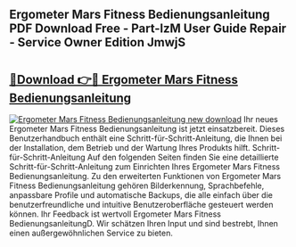 ## Ergometer Mars Fitness Bedienungsanleitung PDF Download Free - Part-lzM User Guide Repair - Service Owner Edition JmwjS

# <h2><a href="http://df5t0l3.blite.top/?on=Ergometer+Mars+Fitness+Bedienungsanleitung">🔗Download 👉🔴 Ergometer Mars Fitness Bedienungsanleitung</a></h2>

[![Ergometer Mars Fitness Bedienungsanleitung new download](https://i.imgur.com/lujVjoI.png)](http://df5t0l3.blite.top/?on=Ergometer+Mars+Fitness+Bedienungsanleitung)
Ihr neues Ergometer Mars Fitness Bedienungsanleitung ist jetzt einsatzbereit. Dieses Benutzerhandbuch enthält eine Schritt-für-Schritt-Anleitung, die Ihnen bei der Installation, dem Betrieb und der Wartung Ihres Produkts hilft. Schritt-für-Schritt-Anleitung Auf den folgenden Seiten finden Sie eine detaillierte Schritt-für-Schritt-Anleitung zum Einrichten Ihres Ergometer Mars Fitness Bedienungsanleitung. Zu den erweiterten Funktionen von Ergometer Mars Fitness Bedienungsanleitung gehören Bilderkennung, Sprachbefehle, anpassbare Profile und automatische Backups, die alle einfach über die benutzerfreundliche und intuitive Benutzeroberfläche gesteuert werden können. Ihr Feedback ist wertvoll Ergometer Mars Fitness BedienungsanleitungD. Wir schätzen Ihren Input und sind bestrebt, Ihnen einen außergewöhnlichen Service zu bieten.
